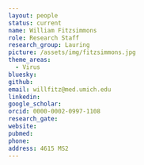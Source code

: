 ```yaml
---
layout: people
status: current
name: William Fitzsimmons
role: Research Staff
research_group: Lauring
picture: /assets/img/fitzsimmons.jpg
theme_areas:
  - Virus
bluesky: 
github: 
email: willfitz@med.umich.edu
linkedin:
google_scholar: 
orcid: 0000-0002-0997-1108
research_gate: 
website: 
pubmed: 
phone: 
address: 4615 MS2
---
```

